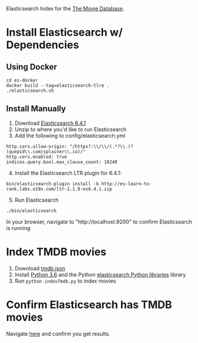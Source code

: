 Elasticsearch Index for the [The Movie Database](http://themoviedb.com).

# Install Elasticsearch w/ Dependencies

## Using Docker

```
cd es-docker
docker build --tag=elasticsearch-tlre .
./elasticsearch.sh
```

## Install Manually

1. Download [Elasticsearch 6.4.1](https://www.elastic.co/downloads/past-releases/elasticsearch-6-4-1)
2. Unzip to where you'd like to run Elasticsearch
3. Add the following to config/elasticsearch.yml

```
http.cors.allow-origin: "/https?:\\/\\/(.*?\\.)?(quepid\\.com|splainer\\.io)/"
http.cors.enabled: true
indices.query.bool.max_clause_count: 10240
```

4. Install the Elasticsearch LTR plugin for 6.4.1:

```
bin/elasticsearch-plugin install -b http://es-learn-to-rank.labs.o19s.com/ltr-1.1.0-es6.4.1.zip
```

5. Run Elasticsearch

```
./bin/elasticsearch
```

In your browser, navigate to "http://localhost:9200" to confirm Elasticsearch is running

# Index TMDB movies

1. Download [tmdb.json](http://es-learn-to-rank.labs.o19s.com/tmdb.json)
2. Install [Python 3.6](https://www.python.org/downloads/) and the Python [elasticsearch Python libraries](https://elasticsearch-py.readthedocs.io/en/master/) library
3. Run `python indexTmdb.py` to index movies

# Confirm Elasticsearch has TMDB movies

Navigate [here](http://localhost:9200/tmdb/_search?q=*) and confirm you get results.
